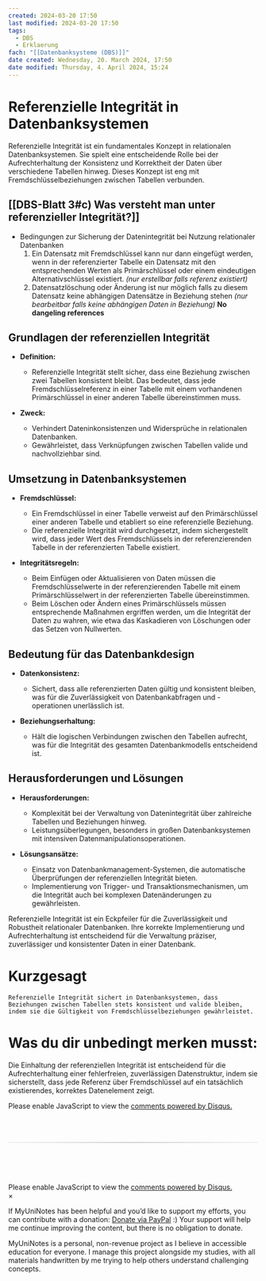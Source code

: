 ```yaml
---
created: 2024-03-20 17:50
last modified: 2024-03-20 17:50
tags:
  - DBS
  - Erklaerung
fach: "[[Datenbanksysteme (DBS)]]"
date created: Wednesday, 20. March 2024, 17:50
date modified: Thursday, 4. April 2024, 15:24
---
```


# Referenzielle Integrität in Datenbanksystemen

Referenzielle Integrität ist ein fundamentales Konzept in relationalen Datenbanksystemen. Sie spielt eine entscheidende Rolle bei der Aufrechterhaltung der Konsistenz und Korrektheit der Daten über verschiedene Tabellen hinweg. Dieses Konzept ist eng mit Fremdschlüsselbeziehungen zwischen Tabellen verbunden.

## [[DBS-Blatt 3#c) Was versteht man unter referenzieller Integrität?]]

- Bedingungen zur Sicherung der Datenintegrität bei Nutzung relationaler Datenbanken
  1. Ein Datensatz mit Fremdschlüssel kann nur dann eingefügt werden, wenn in der referenzierter Tabelle ein Datensatz mit den entsprechenden Werten als Primärschlüssel oder einem eindeutigen Alternativschlüssel existiert. _(nur erstellbar falls referenz existiert)_
  2. Datensatzlöschung oder Änderung ist nur möglich falls zu diesem Datensatz keine abhängigen Datensätze in Beziehung stehen _(nur bearbeitbar falls keine abhängigen Daten in Beziehung)_ **No dangeling references**

## Grundlagen der referenziellen Integrität

- **Definition:**

  - Referenzielle Integrität stellt sicher, dass eine Beziehung zwischen zwei Tabellen konsistent bleibt. Das bedeutet, dass jede Fremdschlüsselreferenz in einer Tabelle mit einem vorhandenen Primärschlüssel in einer anderen Tabelle übereinstimmen muss.

- **Zweck:**
  - Verhindert Dateninkonsistenzen und Widersprüche in relationalen Datenbanken.
  - Gewährleistet, dass Verknüpfungen zwischen Tabellen valide und nachvollziehbar sind.

## Umsetzung in Datenbanksystemen

- **Fremdschlüssel:**

  - Ein Fremdschlüssel in einer Tabelle verweist auf den Primärschlüssel einer anderen Tabelle und etabliert so eine referenzielle Beziehung.
  - Die referenzielle Integrität wird durchgesetzt, indem sichergestellt wird, dass jeder Wert des Fremdschlüssels in der referenzierenden Tabelle in der referenzierten Tabelle existiert.

- **Integritätsregeln:**
  - Beim Einfügen oder Aktualisieren von Daten müssen die Fremdschlüsselwerte in der referenzierenden Tabelle mit einem Primärschlüsselwert in der referenzierten Tabelle übereinstimmen.
  - Beim Löschen oder Ändern eines Primärschlüssels müssen entsprechende Maßnahmen ergriffen werden, um die Integrität der Daten zu wahren, wie etwa das Kaskadieren von Löschungen oder das Setzen von Nullwerten.

## Bedeutung für das Datenbankdesign

- **Datenkonsistenz:**

  - Sichert, dass alle referenzierten Daten gültig und konsistent bleiben, was für die Zuverlässigkeit von Datenbankabfragen und -operationen unerlässlich ist.

- **Beziehungserhaltung:**
  - Hält die logischen Verbindungen zwischen den Tabellen aufrecht, was für die Integrität des gesamten Datenbankmodells entscheidend ist.

## Herausforderungen und Lösungen

- **Herausforderungen:**

  - Komplexität bei der Verwaltung von Datenintegrität über zahlreiche Tabellen und Beziehungen hinweg.
  - Leistungsüberlegungen, besonders in großen Datenbanksystemen mit intensiven Datenmanipulationsoperationen.

- **Lösungsansätze:**
  - Einsatz von Datenbankmanagement-Systemen, die automatische Überprüfungen der referenziellen Integrität bieten.
  - Implementierung von Trigger- und Transaktionsmechanismen, um die Integrität auch bei komplexen Datenänderungen zu gewährleisten.

Referenzielle Integrität ist ein Eckpfeiler für die Zuverlässigkeit und Robustheit relationaler Datenbanken. Ihre korrekte Implementierung und Aufrechterhaltung ist entscheidend für die Verwaltung präziser, zuverlässiger und konsistenter Daten in einer Datenbank.

# Kurzgesagt

`Referenzielle Integrität sichert in Datenbanksystemen, dass Beziehungen zwischen Tabellen stets konsistent und valide bleiben, indem sie die Gültigkeit von Fremdschlüsselbeziehungen gewährleistet.`

# Was du dir unbedingt merken musst:

Die Einhaltung der referenziellen Integrität ist entscheidend für die Aufrechterhaltung einer fehlerfreien, zuverlässigen Datenstruktur, indem sie sicherstellt, dass jede Referenz über Fremdschlüssel auf ein tatsächlich existierendes, korrektes Datenelement zeigt.

<!-- DISQUS SCRIPT COMMENT START -->

<!-- DISQUS RECOMMENDATION START -->

<div id="disqus_recommendations"></div>

<script> 
(function() { // REQUIRED CONFIGURATION VARIABLE: EDIT THE SHORTNAME BELOW
var d = document, s = d.createElement('script'); // IMPORTANT: Replace EXAMPLE with your forum shortname!
s.src = 'https://myuninotes.disqus.com/recommendations.js'; s.setAttribute('data-timestamp', +new Date());
(d.head || d.body).appendChild(s);
})();
</script>
<noscript>
Please enable JavaScript to view the 
<a href="https://disqus.com/?ref_noscript" rel="nofollow">
comments powered by Disqus.
</a>
</noscript>

<!-- DISQUS RECOMMENDATION END -->

<hr style="border: none; height: 2px; background: linear-gradient(to right, #f0f0f0, #ccc, #f0f0f0); margin-top: 4rem; margin-bottom: 5rem;">
<div id="disqus_thread"></div>
<script>
    /**
    *  RECOMMENDED CONFIGURATION VARIABLES: EDIT AND UNCOMMENT THE SECTION BELOW TO INSERT DYNAMIC VALUES FROM YOUR PLATFORM OR CMS.
    *  LEARN WHY DEFINING THESE VARIABLES IS IMPORTANT: https://disqus.com/admin/universalcode/#configuration-variables    */
    /*
    var disqus_config = function () {
    this.page.url = PAGE_URL;  // Replace PAGE_URL with your page's canonical URL variable
    this.page.identifier = PAGE_IDENTIFIER; // Replace PAGE_IDENTIFIER with your page's unique identifier variable
    };
    */
    (function() { // DON'T EDIT BELOW THIS LINE
    var d = document, s = d.createElement('script');
    s.src = 'https://myuninotes.disqus.com/embed.js';
    s.setAttribute('data-timestamp', +new Date());
    (d.head || d.body).appendChild(s);
    })();
</script>
<noscript>Please enable JavaScript to view the <a href="https://disqus.com/?ref_noscript">comments powered by Disqus.</a></noscript>

<!-- DISQUS SCRIPT COMMENT END -->

<!-- Modal START -->
<div id="myModal" class="modal">
  <div class="modal-content">
    <span id="closeModal" class="close">&times;</span>
    <p class="modal-text">
      If MyUniNotes has been helpful and you’d like to support my efforts, <span class="modal-highlight"> you can contribute with a donation: <a class="modal-dono-link" href="https://paypal.me/myuninotes4u">Donate via PayPal</a> :) </span> Your support will help me continue improving the content, but there is no obligation to donate.
    </p>
    <p class="modal-text">
      <span class="modal-highlight">MyUniNotes is a personal, non-revenue project as I believe in accessible education for everyone.</span> I manage this project alongside my studies, with all materials handwritten by me trying to help others understand challenging concepts.
    </p>
  </div>
</div>

<script>
  // JavaScript to display the modal on page load
  document.addEventListener('DOMContentLoaded', function() {
    // Generate a random number between 1 and 1
    // Wanted it to load with a adjustable probability for every page load but did not work, as DOM is loaded only once. Therefore now loading it every time website is visited and DOM is loaded.
    const randomNumber = Math.floor(Math.random() * 1) + 1; 
    // console.log(randomNumber)
    if (randomNumber === 1) {
      setTimeout(function() {
        const modal = document.getElementById('myModal');
        if (modal) {
          modal.classList.add('show');
        }
      }, 1000); // Adjust the delay as needed

      const closeModal = document.getElementById('closeModal');
      if (closeModal) {
        closeModal.addEventListener('click', function() {
          const modal = document.getElementById('myModal');
          if (modal) {
            modal.classList.remove('show');
          }
        });
      }
    } else {
      // Ensure the modal is hidden if the random number is not 1
      const modal = document.getElementById('myModal');
      if (modal) {
        modal.style.display = 'none';
      }
    }
  });
</script>
<!-- Modal END -->
